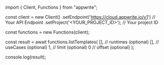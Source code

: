 import { Client, Functions } from "appwrite";

const client = new Client()
    .setEndpoint('https://cloud.appwrite.io/v1') // Your API Endpoint
    .setProject('&lt;YOUR_PROJECT_ID&gt;'); // Your project ID

const functions = new Functions(client);

const result = await functions.listTemplates(
    [], // runtimes (optional)
    [], // useCases (optional)
    1, // limit (optional)
    0 // offset (optional)
);

console.log(result);
